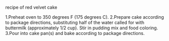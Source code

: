 recipe of red velvet cake

1.Preheat oven to 350 degrees F (175 degrees C).
2.Prepare cake according to package directions, substituting half of the water called for with buttermilk (approximately 1/2 cup). Stir in pudding mix and food coloring.
3.Pour into cake pan(s) and bake according to package directions.